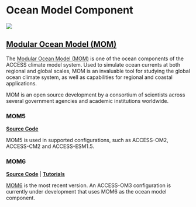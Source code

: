 # <div class="highlight-bg"> Ocean Model Component </div>

<!-- {% include "call_contribute.md" %} -->

<!-- ![Ocean Component Logo](../../assets/component-logos/components-without-titles/ACCESS icon OCEAN.png){align=right width=40%} -->

<img src = "../../../assets/component-logos/component-maps/ocean-component-map.png" class="white-img-bg"></img>

## <div class="center-icons"> [Modular Ocean Model (MOM)][mom-wiki]   </div>
The [Modular Ocean Model (MOM)][mom-wiki] is one of the ocean components of the ACCESS climate model system. Used to simulate ocean currents at both regional and global scales, MOM is an invaluable tool for studying the global ocean climate system, as well as capabilities for regional and coastal applications. 

MOM is an open source development by a consortium of scientists across several government agencies and academic institutions worldwide. 

### <div class="center-icons"> MOM5  </div>

[**Source Code**][mom5-github]

MOM5 is used in supported configurations, such as ACCESS-OM2, ACCESS-CM2 and ACCESS-ESM1.5.

### <div class="center-icons"> MOM6  </div>

[**Source Code**][mom6-github] |
[**Tutorials**][mom6-tutes]

[MOM6][gfdl-web] is the most recent version. An ACCESS-OM3 configuration is currently under development that uses MOM6 as the ocean model component.


[mom5-github]: https://github.com/mom-ocean/MOM5
[mom6-github]: https://github.com/mom-ocean/MOM6
[mom6-tutes]: https://github.com/NOAA-GFDL/MOM6-examples/wiki/Tutorials
[mom-wiki]: https://mom-ocean.github.io/
[gfdl-web]: https://www.gfdl.noaa.gov/mom-ocean-model/
